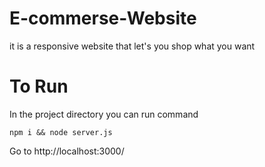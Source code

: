 # E-commerse-Website
it is a responsive website that let's you shop what you want

# To Run
In the project directory you can run command

```npm i && node server.js```

Go to http://localhost:3000/
